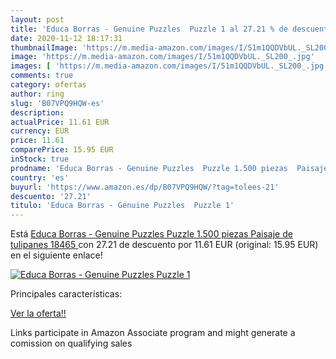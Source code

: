 ```yaml
---
layout: post
title: 'Educa Borras - Genuine Puzzles  Puzzle 1 al 27.21 % de descuento'
date: 2020-11-12 18:17:31
thumbnailImage: 'https://m.media-amazon.com/images/I/51m1QQDVbUL._SL200_.jpg'
image: 'https://m.media-amazon.com/images/I/51m1QQDVbUL._SL200_.jpg'
images: [ 'https://m.media-amazon.com/images/I/51m1QQDVbUL._SL200_.jpg' ]
comments: true
category: ofertas
author: ring
slug: 'B07VPQ9HQW-es'
description:
actualPrice: 11.61 EUR
currency: EUR
price: 11.61
comparePrice: 15.95 EUR
inStock: true
prodname: 'Educa Borras - Genuine Puzzles  Puzzle 1.500 piezas  Paisaje de tulipanes  18465 '
country: 'es'
buyurl: 'https://www.amazon.es/dp/B07VPQ9HQW/?tag=tolees-21'
descuento: '27.21'
titulo: 'Educa Borras - Genuine Puzzles  Puzzle 1'
---
```


Está [Educa Borras - Genuine Puzzles  Puzzle 1.500 piezas  Paisaje de tulipanes  18465 ](https://www.amazon.es/dp/B07VPQ9HQW/?tag=tolees-21) con 27.21 de descuento por 11.61 EUR (original: 15.95 EUR) en el siguiente enlace!

[![Educa Borras - Genuine Puzzles  Puzzle 1](https://m.media-amazon.com/images/I/51m1QQDVbUL._SL200_.jpg)](https://www.amazon.es/dp/B07VPQ9HQW/?tag=tolees-21)

Principales características:


[Ver la oferta!!](https://www.amazon.es/dp/B07VPQ9HQW/?tag=tolees-21)

Links participate in Amazon Associate program and might generate a comission on qualifying sales


